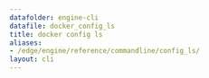 ```yaml
---
datafolder: engine-cli
datafile: docker_config_ls
title: docker config ls
aliases:
- /edge/engine/reference/commandline/config_ls/
layout: cli
---
```


<!--
This page is automatically generated from Docker's source code. If you want to
suggest a change to the text that appears here, open a ticket or pull request
in the source repository on GitHub:

https://github.com/docker/cli
-->
